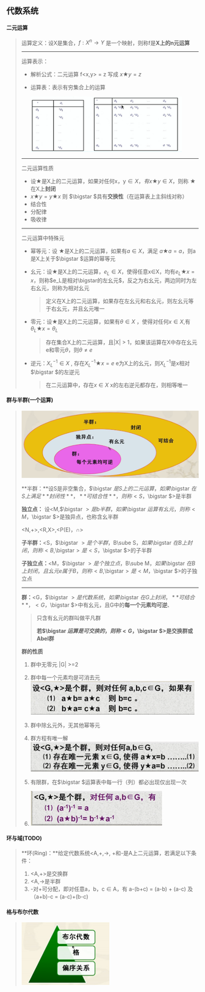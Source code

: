 ## 代数系统

#### **二元运算**

> 运算定义：设X是集合，$f:X^n \to Y$ 是一个映射，则称f是**X上的n元运算**
>
> ---
>
> 运算表示：
>
> - 解析公式：二元运算 f<x,y> = z  写成 $x \bigstar y = z$
>
> - 运算表：表示有穷集合上的运算
>
>   <img src="image-20220330222539331.png" alt="image-20220330222539331" style="zoom: 80%;" />  
>
>
> ---
>
> 二元运算性质
>
> - 设$\bigstar$是X上的二元运算，如果对任何x，y$\in X，有x\bigstar y \in X$，则称 $\bigstar$在X上**封闭**
> - $x\bigstar y = y\bigstar x$ 则 $\bigstar $具有**交换性**（在运算表上主斜线对称）
> - 结合性
> - 分配律
> - 吸收律
>
> ---
>
> 二元运算中特殊元
>
>  - 幂等元：设 $\bigstar$是X上的二元运算，如果有$a\in X$，满足 $a\bigstar a = a$，则a是X上关于$\bigstar $运算的幂等元
>
>  - 幺元：设$\bigstar$是X上的二元运算，$e_L\in X$，使得任意x$\in$X，均有$e_L \bigstar x = x$，则称$e_L是相对\bigstar的左幺元$，反之为右幺元，两边同时为左右幺元，则称为相对幺元
>
>    > 定义在X上的二元运算，如果存在左幺元和右幺元，则左幺元等于右幺元，并且幺元唯一
>
>  - 零元：设$\bigstar$是X上的二元运算，如果有$\theta \in X$ ，使得对任何$x\in X$,有${\theta}_L \bigstar x = \theta_L$ 
>
>    > 存在集合X上的二元运算，且|X| > 1，如果该运算在X中存在幺元e和零元$\theta$，则$\theta \neq e$
>
> - 逆元：$X_L^{-1} \in X$ , 存在$X_L^{-1} \bigstar x = e$  e为X上的幺元，则$X_L^{-1}$是x相对$\bigstar $的左逆元
>
>   > 在二元运算中，存在$x\in X$ x的左右逆元都存在，则相等唯一
>

#### **群与半群(一个运算)**

> <img src="image-20220331214843976.png" alt="image-20220331214843976" style="zoom:50%;" /> 
>
> **半群：**设S是非空集合，$\bigstar $是S上的二元运算，如果$\bigstar $在S上满足**封闭性**，**可结合性**，则称<S，$\bigstar $>是半群
>
> **独立点：** 设<M,$\bigstar $>是b半群，如果$\bigstar $运算有幺元，则称<M，$\bigstar $>是独异点，也称含幺半群
>
> <N,+>,<R,X>,<P(E)，$\cap$>
>
> **子半群：**<S，$\bigstar $>是个半群，$B\sube S$，如果$\bigstar $在B上封闭，则称<B,$\bigstar$>是<S，$\bigstar $>的子半群
>
> **子独立点：**<M，$\bigstar $>是个独立点，$B\sube M$，如果$\bigstar $在B上封闭，且幺元e属于B，则称<B,$\bigstar$>是<M，$\bigstar $>的子独立点
>
> ---
>
> **群：**<G，$\bigstar $>是代数系统，如果$\bigstar $在G上封闭，**可结合**，<G，$\bigstar $>中有幺元，且G中的**每一个元素均可逆**、
>
> > 只含有幺元的群叫做平凡群
> >
> > **若$\bigstar $运算是可交换的，则称<G，$\bigstar $>是交换群或Abel群**
>
> **群的性质**
>
> 1. 群中无零元 |G| >=2
> 2. 群中每一个元素均是可消去元 <img src="image-20220331215733071.png" alt="image-20220331215733071" style="zoom:50%;" /> 
> 3. 群中除幺元外，无其他幂等元
>
> 4. 群方程有唯一解 <img src="image-20220331215957741.png" alt="image-20220331215957741" style="zoom:67%;" /> 
> 5. 有限群，在$\bigstar $运算表中每一行（列）都必出现仅出现一次
> 6. <img src="image-20220331220502419.png" alt="image-20220331220502419" style="zoom:50%;" /> 

#### **环与域**(TODO)

> **环(Ring)：**给定代数系统<A,+,->, +和-是A上二元运算，若满足以下条件：
>
> 1. <A,+>是交换群
> 2. <A,->是半群
> 3. -对+可分配，即对任意a，b，c $\in$ A，有 a-(b+c) = (a-b) + (a-c) 及（a+b)-c = (a-c)+(b-c)

#### **格与布尔代数**

> <img src="image-20220331233816698.png" alt="image-20220331233816698" style="zoom:50%;" /> 
>
> 





  







